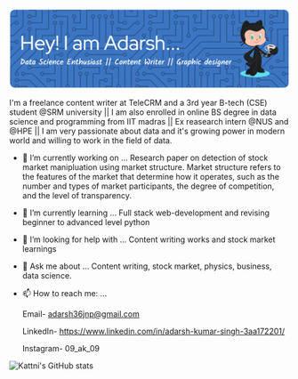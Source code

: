 ![Header](./github-header-image(1).png)

I'm a freelance content writer at TeleCRM and a 3rd year B-tech (CSE) student @SRM university ||
I am also enrolled in online BS degree in data science and programming from IIT madras ||
Ex reasearch intern @NUS and @HPE ||
I am very passionate about data and it's growing power in modern world and willing to work in the field of data.

- 🔭 I’m currently working on ...
     Research paper on detection of stock market manipluation using market structure. Market structure refers to the features of the market that determine      how it operates, such as the number and types of market participants, the degree of competition, and the level of transparency.  
     
- 🌱 I’m currently learning ...
     Full stack web-development and revising beginner to advanced level python
     
- 🤔 I’m looking for help with ...
     Content writing works and stock market learnings
     
- 💬 Ask me about ...
     Content writing, stock market, physics, business, data science.
     
- 📫 How to reach me: ...

    Email- adarsh36jnp@gmail.com
    
    LinkedIn- https://www.linkedin.com/in/adarsh-kumar-singh-3aa172201/
    
    Instagram- 09_ak_09
    
    
  

![Kattni's GitHub stats](https://github-readme-stats.vercel.app/api?username=034adarsh&theme=highcontrast&show_icons=true)
